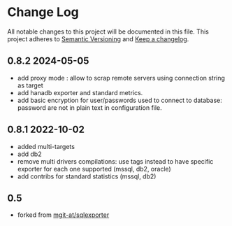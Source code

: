 # Change Log
All notable changes to this project will be documented in this file.
This project adheres to [Semantic Versioning](http://semver.org/) and [Keep a changelog](https://github.com/olivierlacan/keep-a-changelog).

 <!--next-version-placeholder-->

## 0.8.2 2024-05-05
* add proxy mode : allow to scrap remote servers using connection string as target
* add hanadb exporter and standard metrics.
* add basic encryption for user/passwords used to connect to database: password are not in plain text in configuration file.

## 0.8.1 2022-10-02
* added multi-targets
* add db2
* remove multi drivers compilations: use tags instead to have specific exporter for each one supported (mssql, db2, oracle)
* add contribs for standard statistics (mssql, db2)

## 0.5 
* forked from [mgit-at/sqlexporter](https://github.com/mgit-at/sql_exporter/blob/master/README.md)